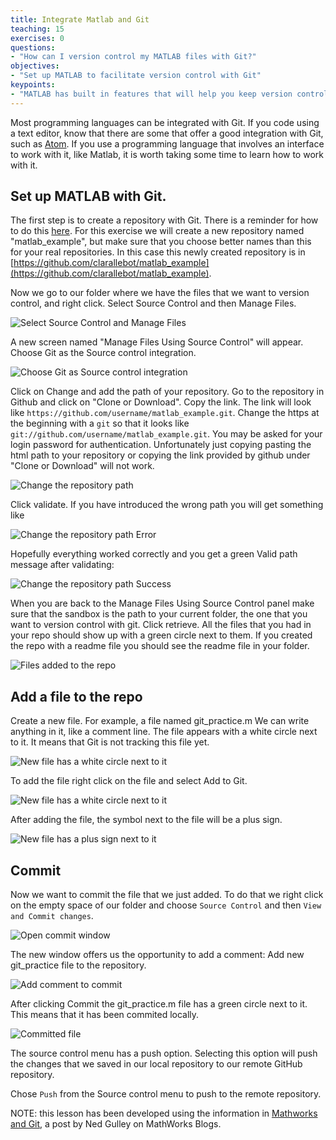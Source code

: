 ```yaml
---
title: Integrate Matlab and Git
teaching: 15
exercises: 0
questions:
- "How can I version control my MATLAB files with Git?"
objectives:
- "Set up MATLAB to facilitate version control with Git"
keypoints:
- "MATLAB has built in features that will help you keep version control of your MATLAB scripts."
---
```


Most programming languages can be integrated with Git. If you code using a text editor, know that there are some that offer a good integration with Git, such as [Atom](https://atom.io/). If you use a programming language that involves an interface to work with it, like Matlab, it is worth taking some time to learn how to work with it.  


## Set up MATLAB with Git.

The first step is to create a repository with Git. There is a reminder for how to do this [here](https://osulp.github.io/git-beginner/07-github/index.html). For this exercise we will create a new repository named "matlab_example", but make sure that you choose better names than this for your real repositories. In this case this newly created repository is in [https://github.com/clarallebot/matlab_example](https://github.com/clarallebot/matlab_example). 

Now we go to our folder where we have the files that we want to version control, and right click. Select Source Control and then Manage Files. 

![Select Source Control and Manage Files](../fig/git_with_matlab_cloning_repo-01.png)

A new screen named "Manage Files Using Source Control" will appear. Choose Git as the Source control integration. 

![Choose Git as Source control integration](../fig/git_with_matlab_cloning_repo-02.png)

Click on Change and add the path of your repository. Go to the repository in Github and click on "Clone or Download". Copy the link. The link will look like `https://github.com/username/matlab_example.git`. Change the https at the beginning with a `git` so that it looks like `git://github.com/username/matlab_example.git`. You may be asked for your login password for authentication. Unfortunately just copying pasting the html path to your repository or copying the link provided by github under "Clone or Download" will not work. 

![Change the repository path](../fig/git_with_matlab_cloning_repo-03.png)

Click validate. If you have introduced the wrong path you will get something like 

![Change the repository path Error](../fig/git_with_matlab_cloning_repo-04.png)

Hopefully everything worked correctly and you get a green Valid path message after validating:

![Change the repository path Success](../fig/git_with_matlab_cloning_repo-05.png)

When you are back to the Manage Files Using Source Control panel make sure that the sandbox is the path to your current folder, the one that you want to version control with git. Click retrieve. All the files that you had in your repo should show up with a green circle next to them. If you created the repo with a readme file you should see the readme file in your folder. 

![Files added to the repo](../fig/git_with_matlab_cloning_repo-06.png)

## Add a file to the repo

Create a new file. For example, a file named git_practice.m We can write anything in it, like a comment line. 
The file appears with a white circle next to it. It means that Git is not tracking this file yet. 

![New file has a white circle next to it](../fig/git_with_matlab_adding_files-01.png)

To add the file right click on the file and select Add to Git. 

![New file has a white circle next to it](../fig/git_with_matlab_adding_files-02.png)

After adding the file, the symbol next to the file will be a plus sign. 

![New file has a plus sign next to it](../fig/git_with_matlab_adding_files-03.png)


## Commit

Now we want to commit the file that we just added. To do that we right click on the empty space of our folder and choose `Source Control` and then `View and Commit changes`. 

![Open commit window](../fig/git_with_matlab_commit-01.png)

The new window offers us the opportunity to add a comment: Add new git_practice file to the repository. 

![Add comment to commit](../fig/git_with_matlab_commit-02.png)

After clicking Commit the git_practice.m file has a green circle next to it. This means that it has been commited locally. 

![Committed file](../fig/git_with_matlab_commit-03.png)

The source control menu has a push option. Selecting this option will push the changes that we saved in our local repository to our remote GitHub repository. 

Chose `Push` from the Source control menu to push to the remote repository.


NOTE: this lesson has been developed using the information in [Mathworks and Git](https://blogs.mathworks.com/community/2014/10/20/matlab-and-git/), a post by Ned Gulley on MathWorks Blogs. 
